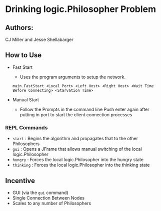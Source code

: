 # Drinking logic.Philosopher Problem
## Authors:
CJ Miller and Jesse Shellabarger
## How to Use
* Fast Start
    * Uses the program arguments to setup the network.
    
    `main.FastStart <Local Port> <Left Host> <Right Host> <Wait Time Before Connecting> <Starvation Time>`
* Manual Start
    * Follow the Prompts in the command line
    Push enter again after putting in port to start the client connection processes
    
### REPL Commands
* `start` : Begins the algorithm and propagates that to the other Philosophers 
* `gui` : Opens a JFrame that allows manual switching of the local logic.Philosopher
* `hungry` : Forces the local logic.Philosopher into the hungry state
* `thinking` : Forces the local logic.Philosopher into the thinking state

## Incentive
* GUI (via the `gui` command)
* Single Connection Between Nodes
* Scales to any number of Philosophers

